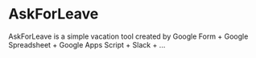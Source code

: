 # AskForLeave

AskForLeave is a simple vacation tool created by Google Form + Google Spreadsheet + Google Apps Script + Slack + ...
